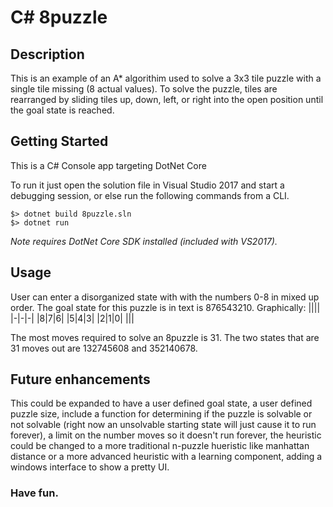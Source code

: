 # C# 8puzzle

## Description

This is an example of an A* algorithim used to solve a 3x3 tile puzzle with a single tile missing (8 actual values).  To solve the puzzle, tiles are rearranged by sliding tiles up, down, left, or right into the open position until the goal state is reached.

## Getting Started

This is a C# Console app targeting DotNet Core 

To run it just open the solution file in Visual Studio 2017 and start a debugging session, or else run the following commands from a CLI.

```
$> dotnet build 8puzzle.sln
$> dotnet run
```
*Note requires DotNet Core SDK installed (included with VS2017).*

## Usage

User can enter a disorganized state with with the numbers 0-8 in mixed up order.
The goal state for this puzzle is in text is 876543210.  Graphically:
||||
|-|-|-|
|8|7|6|
|5|4|3|
|2|1|0|
|||

The most moves required to solve an 8puzzle is 31. The two states that are 31 moves out are 132745608 and 352140678.

## Future enhancements

This could be expanded to have a user defined goal state, a user defined puzzle size, include a function for determining if the puzzle is solvable or not solvable (right now an unsolvable starting state will just cause it to run forever), a limit on the number moves so it doesn't run forever, the heuristic could be changed to a more traditional n-puzzle hueristic like manhattan distance or a more advanced heuristic with a learning component, adding  a windows interface to show a pretty UI.

### Have fun.

